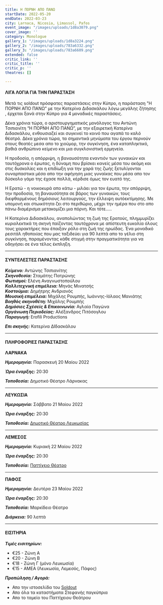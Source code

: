 ```yaml
---
title: Η ΠΟΡΝΗ ΑΠΟ ΠΑΝΩ
startDate: 2022-05-20
endDate: 2022-03-23
city: Larnaca, Nicosia, Limassol, Pafos
event_image: "/images/uploads/1d8a3079.png"
cover_image: ''
category: Monologue
gallery_1: "/images/uploads/1d8a3224.png"
gallery_2: "/images/uploads/783a6332.png"
gallery_3: "/images/uploads/783a6609.png"
extended: false
critic_link: ''
critic_title: ''
critic_p: ''
theatres: []

---
```

#### ΛΙΓΑ ΛΟΓΙΑ ΓΙΑ ΤΗΝ ΠΑΡΑΣΤΑΣΗ

Μετά τις soldout πρόσφατες παραστάσεις στην Κύπρο, η παράσταση "Η ΠΟΡΝΗ ΑΠΟ ΠΑΝΩ" με την Κατερίνα Διδασκάλου λόγω μεγάλης ζήτησης , έρχεται ξανά στην Κύπρο για 4 μοναδικές παραστάσεις.

Δέκα χρόνια τώρα, o αριστουργηματικός μονόλογος του Αντώνη Τσιπιανίτη “Η ΠΟΡΝΗ ΑΠΟ ΠΑΝΩ”, με την εξαιρετική Κατερίνα Διδασκάλου, ενθουσιαζεί και συγκινεί το κοινό που αγαπά το καλό θέατρό. Δέκα χρόνια τώρα, τα σημαντικά μηνύματα του έργου περνούν στους θεατές μεσα απο το χιούμορ, την συγκίνηση, ένα καταπληκτικό, βαθιά ανθρώπινο κείμενο και μια συγκλονιστική ερμηνεία.

Η προδοσία, η απόρριψη, η βαναυσότητα εναντιόν των γυναικών και ταυτόχρονα ο έρωτας, η δύναμη που βρίσκει κανείς μέσα του ακόμη και στις δυσκολίες και η επιδίωξη για την χαρά της ζωής ξετυλίγονται συναρπαστικα μέσα απο την αφήγηση μιας γυναίκας που μέσα απο τον δύσκολο γάμο της έχασε πολλά, κέρδισε όμως τον ευατό της.

Η Ερατώ - η νοικοκυρά απο κάτω - μιλάει για τον έρωτα, την απόρριψη, την προδοσία, τη βαναυσότητα σε βάρος των γυναικών, τους διεφθαρμένους δημόσιους λειτουργούς, την έλλειψη αυτόεκτίμησης. Με υπομονή και στωικότητα ζει στο περιθώριο, μέχρι την ημέρα που στο απο πάνω διαμέρισμα μετακομίζει μια πόρνη. Και τότε.....

Η Κατερίνα Διδασκάλου, αναπολώντας τη ζωή της Ερατούς, πλημμυρίζει κυριολεκτικά τη σκηνή παίζοντας ταυτόχρονα με απίστευτη ευκολία όλους τους χαρακτήρες που έπαιξαν ρόλο στη ζωή της ηρωίδας. Ένα μοναδικό ρεσιτάλ ηθοποιίας που μας ταξιδεύει για 90 λεπτά απο το γέλιο στη συγκίνηση, παραμένοντας κάθε στιγμή στην πραγματικότητα για να οδηγήσει σε ένα τέλος έκπληξη.

***

#### ΣΥΝΤΕΛΕΣΤΕΣ ΠΑΡΑΣΤΑΣΗΣ

**_Κείμενο:_** Αντώνης Τσιπιανίτης  
**_Σκηνοθεσία:_** Σταμάτης Πατρώνης  
**_Φωτισμοί:_** Ελένη Αναγνωστοπούλου  
**_Καλλιτεχνική επιμέλεια:_** Μηνάς Μινατσής  
**_Κοστούμια:_** Δημήτρης Ανδριανός  
**_Μουσική επιμέλεια:_** Μιχάλης Ρουμπής, Ιωάννης-Ιόλαος Μανιάτης  
**_Βοηθός σκηνοθέτη:_** Μιχάλης Ρουμπής​  
**_Δημόσιες Σχέσείς & Επικοινωνία:_** Αγλαία Παγώνα  
**_Οργάνωση Περιοδείας:_** Αλέξανδρος Πιτόσογλου  
**_Παραγωγή:_** Erofili Productions

**_Επι σκηνής:_** Κατερίνα ΔΙδασκάλου

***

#### ΠΛΗΡΟΦΟΡΙΕΣ ΠΑΡΑΣΤΑΣΗΣ

**ΛΑΡΝΑΚΑ**

**_Ημερομηνία:_** Παρασκευή 20 Μαίου 2022

**_Ώρα έναρξης:_** 20:30

**_Τοποθεσία:_** Δημοτικό Θέατρο Λάρνακας

***

**ΛΕΥΚΩΣΙΑ**

**_Ημερομηνία:_** Σάββατο 21 Μαίου 2022

**_Ώρα έναρξης:_** 20:30

**_Τοποθεσία:_** [Δημοτικό Θέατρο Λευκωσίας](https://www.google.com/maps/place/%CE%94%CE%B7%CE%BC%CE%BF%CF%84%CE%B9%CE%BA%CF%8C+%CE%98%CE%AD%CE%B1%CF%84%CF%81%CE%BF+%CE%9B%CE%B5%CF%85%CE%BA%CF%89%CF%83%CE%AF%CE%B1%CF%82+(Nicosia+Municipal+Theatre)/@35.1726385,33.3531332,17z/data=!3m1!4b1!4m5!3m4!1s0x14de17519633b289:0xf4e085228ec10fda!8m2!3d35.1726385!4d33.3553219 "Δημοτικό Θέατρο Λευκωσίας")

***

**ΛΕΜΕΣΟΣ**

**_Ημερομηνία:_** Κυριακή 22 Μαίου 2022

**_Ώρα έναρξης:_** 20:30

**_Τοποθεσία:_** [Παττίχειο Θέατρο](https://www.google.com/maps/place/%CE%A0%CE%B1%CF%84%CF%84%CE%B9%CF%87%CE%B5%CE%AF%CE%BF+%CE%94%CE%B7%CE%BC%CE%BF%CF%84%CE%B9%CE%BA%CF%8C+%CE%98%CE%AD%CE%B1%CF%84%CF%81%CE%BF/@34.6808931,33.0414947,17z/data=!3m1!4b1!4m5!3m4!1s0x14e7330e3a40b37f:0xa33ce6e4d7f4bc8!8m2!3d34.6808931!4d33.0436834 "Παττίχειο Θέατρο")

***

**ΠΑΦΟΣ**

**_Ημερομηνία:_** Δευτέρα 23 Μαίου 2022

**_Ώρα έναρξης:_** 20:30

**_Τοποθεσία:_** Μαρκίδειο Θέατρο

**_Διάρκεια:_** 90 λεπτά

***

#### ΕΙΣΙΤΗΡΙΑ

**_Τιμές εισιτηρίων:_**

* €25 - Ζώνη Α
* €20 - Ζώνη Β
* €18 - Ζώνη Γ (μόνο Λευκωσία)
* €15 - ΑΜΕΑ (Λευκωσία, Λεμεσός, Πάφος)

**_Προπώληση / Αγορά:_**

* Απο την ιστοσελίδα του [Soldout](https://www.soldoutticketbox.com/i-porni-apo-pano/?lang=en "Παττίχειο Θέατρο")
* Απο όλα τα καταστήματα Στεφανής παγκύπρια
* Απο το ταμείο του Παττίχειου Θεάτρου